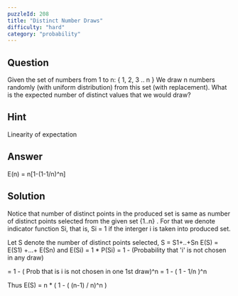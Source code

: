 ```yaml
---
puzzleId: 208
title: "Distinct Number Draws"
difficulty: "hard"
category: "probability"
---
```


## Question
Given the set of numbers from 1 to n: { 1, 2, 3 .. n } We draw n numbers randomly (with uniform distribution) from this set (with replacement). What is the expected number of distinct values that we would draw? 


## Hint
Linearity of expectation

## Answer
E(n) = n[1-(1-1/n)^n]


## Solution
Notice that number of distinct points in the produced set is same as number of distinct points selected from the given set {1..n} . For that we denote indicator function Si, that is, Si = 1 if the interger i is taken into produced set. 

Let S denote the number of distinct points selected, S = S1+..+Sn
E(S) = E(S1) +...+ E(Sn)
and E(Si) = 1 * P(Si) = 1 - (Probability that 'i' is not chosen in any draw)

= 1 - ( Prob that is i is not chosen in one 1st draw)^n = 1 - (  1 - 1/n )^n

Thus E(S) = n * ( 1 - ( (n-1) / n)^n )
